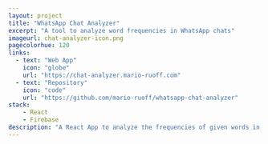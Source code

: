 ```yaml
---
layout: project
title: "WhatsApp Chat Analyzer"
excerpt: "A tool to analyze word frequencies in WhatsApp chats"
imageurl: chat-analyzer-icon.png
pagecolorhue: 120
links:
  - text: "Web App"
    icon: "globe"
    url: "https://chat-analyzer.mario-ruoff.com"
  - text: "Repository"
    icon: "code"
    url: "https://github.com/mario-ruoff/whatsapp-chat-analyzer"
stack:
    - React
    - Firebase
description: "A React App to analyze the frequencies of given words in selected WhatsApp chats. This tool is deprecated and not maintained anymore."
---
```

